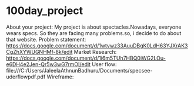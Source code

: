 # 100day_project
About your project: 
My project is about spectacles.Nowadays, everyone wears specs. So they are facing many problems.so, i decide to do about that website.
Problem statement: https://docs.google.com/document/d/1wtvwz33AuuDBgK0LdH63YJXrAK3CgZhXYWUGNHMf-8k/edit
Market Research: https://docs.google.com/document/d/1i6m5TUh7HBQ0iWG2LOu-e6DH4e2Jen-Qr5w3wG7rmOI/edit
User flow: file:///C:/Users/JaleelaAthnunBadhuru/Documents/specsee-uderflowpdf.pdf
Wireframe: 
